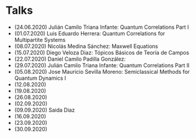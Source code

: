 # Talks

- (24.06.2020) Julián Camilo Triana Infante: Quantum Correlations Part I 
- (01.07.2020) Luis Eduardo Herrera: Quantum Correlations for Multipartite Systems
- (08.07.2020) Nicolás Medina Sánchez: Maxwell Equations
- (15.07.2020) Diego Veloza Diaz: Tópicos Básicos de Teoría de Campos
- (22.07.2020) Daniel Camilo Padilla González:
- (29.07.2020) Julián Camilo Triana Infante: Quantum Correlations Part II
- (05.08.2020) Jose Mauricio Sevilla Moreno: Semiclassical Methods for Quantum Dynamics I
- (12.08.2020) 
- (19.08.2020) 
- (26.08.2020) 
- (02.09.2020) 
- (09.09.2020) Saida Diaz
- (16.09.2020) 
- (23.09.2020) 
- (30.09.2020) 
